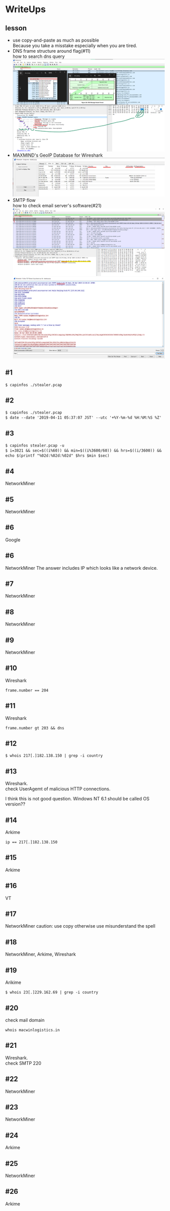 # WriteUps
## lesson
- use copy-and-paste as much as possible  
Because you take a misstake especially when you are tired.  
- DNS frame structure around flag(#11)  
how to search dns query  
![dns](image/dns.png)  
- MAXMIND's GeoIP Database for Wireshark  
![GeoLite](image/GeoLite.png)  
- SMTP flow  
how to check email server's software(#21)  
![smtp-1](image/smtp-1.png)  
![smtp-2](image/smtp-2.png)

## #1
```
$ capinfos ./stealer.pcap
```

## #2
```
$ capinfos ./stealer.pcap
$ date --date '2019-04-11 05:37:07 JST' --utc '+%Y-%m-%d %H:%M:%S %Z'
```

## #3
```
$ capinfos stealer.pcap -u
$ i=3821 && sec=$((i%60)) && min=$((i%3600/60)) && hrs=$((i/3600)) && echo $(printf "%02d:%02d:%02d" $hrs $min $sec)
```

## #4
NetworkMiner

## #5
NetworkMiner

## #6
Google

## #6
NetworkMiner
The answer includes IP which looks like a network device.

## #7
NetworkMiner

## #8
NetworkMiner

## #9
NetworkMiner

## #10
Wireshark
```
frame.number == 204
```

## #11
Wireshark
```
frame.number gt 203 && dns
```

## #12
```
$ whois 217[.]182.138.150 | grep -i country
```

## #13
Wireshark.  
check UserAgemt of malicious HTTP connections.  
  
I think this is not good question.
Windows NT 6.1 should be called OS version??

## #14
Arkime
```
ip == 217[.]182.138.150
```

## #15
Arkime

## #16
VT

## #17
NetworkMiner
caution: use copy otherwise use misunderstand the spell

## #18
NetworkMiner, Arkime, Wireshark

## #19
Arikime
```
$ whois 23[.]229.162.69 | grep -i country
```

## #20
check mail domain
```
whois macwinlogistics.in
```

## #21
Wireshark.  
check SMTP 220

## #22
NetworkMiner

## #23
NetworkMiner

## #24
Arkime

## #25
NetworkMiner

## #26
Arkime
